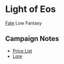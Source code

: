 # Light of Eos

[Fate](https://fate-srd.com/fate-core) Low Fantasy

## Campaign Notes

* [Price List](price-list.md)
* [Lore](lore.md)
